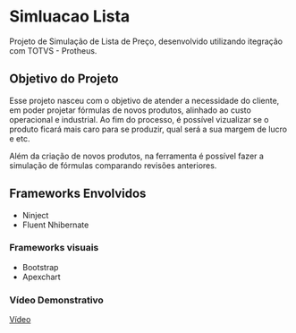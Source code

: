 # Simluacao Lista
Projeto de Simulação de Lista de Preço, desenvolvido utilizando itegração com TOTVS - Protheus.

## Objetivo do Projeto
Esse projeto nasceu com o objetivo de atender a necessidade do cliente, em poder projetar fórmulas de novos produtos, 
alinhado ao custo operacional e industrial. Ao fim do processo, é possível vizualizar se o produto ficará mais caro para se produzir, 
qual será a sua margem de lucro e etc.

Além da criação de novos produtos, na ferramenta é possível fazer a simulação de fórmulas comparando revisões anteriores.

## Frameworks Envolvidos 
* Ninject
* Fluent Nhibernate

### Frameworks visuais
* Bootstrap
* Apexchart

### Vídeo Demonstrativo
[Vídeo](https://www.youtube.com/watch?v=Ws5HjhaMIag)
